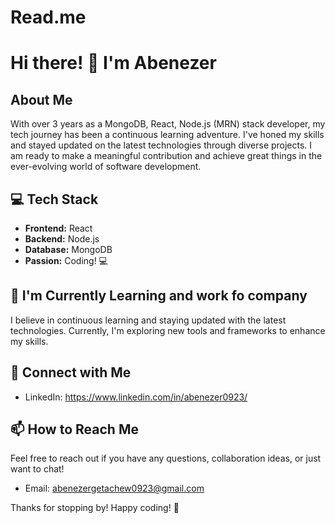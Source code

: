 # Read.me

# Hi there! 👋 I'm Abenezer

## About Me
With over 3 years as a MongoDB, React, Node.js (MRN) stack developer, my tech journey has been a continuous learning adventure. I've honed my skills and stayed updated on the latest technologies through diverse projects. I am ready to make a meaningful contribution and achieve great things in the ever-evolving world of software development.

## 💻 Tech Stack
- **Frontend:** React
- **Backend:** Node.js
- **Database:** MongoDB
- **Passion:** Coding! 💻

## 🌱 I'm Currently Learning and work fo company
I believe in continuous learning and staying updated with the latest technologies. Currently, I'm exploring new tools and frameworks to enhance my skills.

## 🔗 Connect with Me
- LinkedIn: https://www.linkedin.com/in/abenezer0923/

## 📫 How to Reach Me
Feel free to reach out if you have any questions, collaboration ideas, or just want to chat!

- Email: abenezergetachew0923@gmail.com

Thanks for stopping by! Happy coding! 🚀
